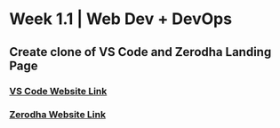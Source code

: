 # Week 1.1 | Web Dev + DevOps
## Create clone of VS Code and Zerodha Landing Page
### [VS Code Website Link](https://visualstudio-git-main-kaustav234s-projects.vercel.app/)
### [Zerodha Website Link](https://zerodha-landing-lilac.vercel.app/)
